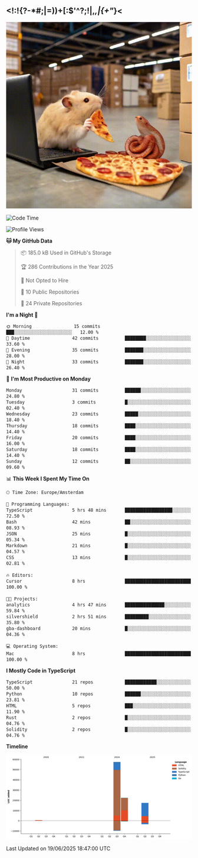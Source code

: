 ## <!:!{?-*#;|=))+[:$'^?;!|,_,|{\+"_}<

![hamster is coding in front of pc at warehouse. and then, squid eats the pizza](/public/image/0.gif)

<!--START_SECTION:waka-->
![Code Time](http://img.shields.io/badge/Code%20Time-277%20hrs%2030%20mins-blue)

![Profile Views](http://img.shields.io/badge/Profile%20Views-0-blue)

**🐱 My GitHub Data** 

> 📦 185.0 kB Used in GitHub's Storage 
 > 
> 🏆 286 Contributions in the Year 2025
 > 
> 🚫 Not Opted to Hire
 > 
> 📜 10 Public Repositories 
 > 
> 🔑 24 Private Repositories 
 > 
**I'm a Night 🦉** 

```text
🌞 Morning                15 commits          ███░░░░░░░░░░░░░░░░░░░░░░   12.00 % 
🌆 Daytime                42 commits          ████████░░░░░░░░░░░░░░░░░   33.60 % 
🌃 Evening                35 commits          ███████░░░░░░░░░░░░░░░░░░   28.00 % 
🌙 Night                  33 commits          ███████░░░░░░░░░░░░░░░░░░   26.40 % 
```
📅 **I'm Most Productive on Monday** 

```text
Monday                   31 commits          ██████░░░░░░░░░░░░░░░░░░░   24.80 % 
Tuesday                  3 commits           █░░░░░░░░░░░░░░░░░░░░░░░░   02.40 % 
Wednesday                23 commits          █████░░░░░░░░░░░░░░░░░░░░   18.40 % 
Thursday                 18 commits          ████░░░░░░░░░░░░░░░░░░░░░   14.40 % 
Friday                   20 commits          ████░░░░░░░░░░░░░░░░░░░░░   16.00 % 
Saturday                 18 commits          ████░░░░░░░░░░░░░░░░░░░░░   14.40 % 
Sunday                   12 commits          ██░░░░░░░░░░░░░░░░░░░░░░░   09.60 % 
```


📊 **This Week I Spent My Time On** 

```text
🕑︎ Time Zone: Europe/Amsterdam

💬 Programming Languages: 
TypeScript               5 hrs 48 mins       ██████████████████░░░░░░░   72.50 % 
Bash                     42 mins             ██░░░░░░░░░░░░░░░░░░░░░░░   08.93 % 
JSON                     25 mins             █░░░░░░░░░░░░░░░░░░░░░░░░   05.34 % 
Markdown                 21 mins             █░░░░░░░░░░░░░░░░░░░░░░░░   04.57 % 
CSS                      13 mins             █░░░░░░░░░░░░░░░░░░░░░░░░   02.81 % 

🔥 Editors: 
Cursor                   8 hrs               █████████████████████████   100.00 % 

🐱‍💻 Projects: 
analytics                4 hrs 47 mins       ███████████████░░░░░░░░░░   59.84 % 
silvershield             2 hrs 51 mins       █████████░░░░░░░░░░░░░░░░   35.80 % 
gba-dashboard            20 mins             █░░░░░░░░░░░░░░░░░░░░░░░░   04.36 % 

💻 Operating System: 
Mac                      8 hrs               █████████████████████████   100.00 % 
```

**I Mostly Code in TypeScript** 

```text
TypeScript               21 repos            ████████████░░░░░░░░░░░░░   50.00 % 
Python                   10 repos            ██████░░░░░░░░░░░░░░░░░░░   23.81 % 
HTML                     5 repos             ███░░░░░░░░░░░░░░░░░░░░░░   11.90 % 
Rust                     2 repos             █░░░░░░░░░░░░░░░░░░░░░░░░   04.76 % 
Solidity                 2 repos             █░░░░░░░░░░░░░░░░░░░░░░░░   04.76 % 
```



**Timeline**

![Lines of Code chart](https://raw.githubusercontent.com/yosui/yosui/master/assets/bar_graph.png)


 Last Updated on 19/06/2025 18:47:00 UTC
<!--END_SECTION:waka-->
